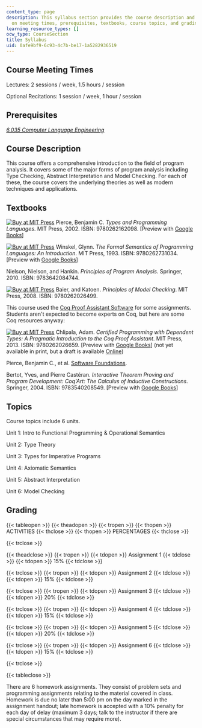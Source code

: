 ```yaml
---
content_type: page
description: This syllabus section provides the course description and information
  on meeting times, prerequisites, textbooks, course topics, and grading.
learning_resource_types: []
ocw_type: CourseSection
title: Syllabus
uid: 0afe9bf9-6c93-4c7b-be17-1a5282936519
---
```


Course Meeting Times
--------------------

Lectures: 2 sessions / week, 1.5 hours / session

Optional Recitations: 1 session / week, 1 hour / session

Prerequisites
-------------

[_6.035 Computer Language Engineering_](/courses/6-035-computer-language-engineering-spring-2010)

Course Description
------------------

This course offers a comprehensive introduction to the field of program analysis. It covers some of the major forms of program analysis including Type Checking, Abstract Interpretation and Model Checking. For each of these, the course covers the underlying theories as well as modern techniques and applications.

Textbooks
---------

[![Buy at MIT Press](/images/mp_logo.gif)](https://mitpress.mit.edu/9780262162098) Pierce, Benjamin C. _Types and Programming Languages_. MIT Press, 2002. ISBN: 9780262162098. \[Preview with [Google Books](http://books.google.com/books?id=ti6zoAC9Ph8C&pg=PAfrontcover)\]

[![Buy at MIT Press](/images/mp_logo.gif)](https://mitpress.mit.edu/9780262731034) Winskel, Glynn. _The Formal Semantics of Programming Languages: An Introduction_. MIT Press, 1993. ISBN: 9780262731034. \[Preview with [Google Books](http://books.google.com/books?id=JzUNn6uUxm0C&pg=PAfrontcover)\]

Nielson, Nielson, and Hankin. _Principles of Program Analysis_. Springer, 2010. ISBN: 9783642084744.

[![Buy at MIT Press](/images/mp_logo.gif)](https://mitpress.mit.edu/9780262026499) Baier, and Katoen. _Principles of Model Checking_. MIT Press, 2008. ISBN: 9780262026499.

This course used the [Coq Proof Assistant Software](https://coq.inria.fr/) for some assignments. Students aren't expected to become experts on Coq, but here are some Coq resources anyway:

[![Buy at MIT Press](/images/mp_logo.gif)](https://mitpress.mit.edu/9780262026659) Chlipala, Adam. _Certified Programming with Dependent Types: A Pragmatic Introduction to the Coq Proof Assistant_. MIT Press, 2013. ISBN: 9780262026659. \[Preview with [Google Books](http://books.google.com/books?id=8msTAgAAQBAJ&pg=PAfrontcover)\] (not yet available in print, but a draft is available [Online](http://adam.chlipala.net/cpdt/))

Pierce, Benjamin C., et al. [Software Foundations](http://www.cis.upenn.edu/~bcpierce/sf/current/index.html).

Bertot, Yves, and Pierre Castéran. _Interactive Theorem Proving and Program Development: Coq'Art: The Calculus of Inductive Constructions_. Springer, 2004. ISBN: 9783540208549. \[Preview with [Google Books](http://books.google.com/books?id=m5w5PRj5Nj4C&pg=PAfrontcover)\]

Topics
------

Course topics include 6 units.

Unit 1: Intro to Functional Programming & Operational Semantics

Unit 2: Type Theory

Unit 3: Types for Imperative Programs

Unit 4: Axiomatic Semantics

Unit 5: Abstract Interpretation

Unit 6: Model Checking

Grading
-------

{{< tableopen >}}
{{< theadopen >}}
{{< tropen >}}
{{< thopen >}}
ACTIVITIES
{{< thclose >}}
{{< thopen >}}
PERCENTAGES
{{< thclose >}}

{{< trclose >}}

{{< theadclose >}}
{{< tropen >}}
{{< tdopen >}}
Assignment 1
{{< tdclose >}}
{{< tdopen >}}
15%
{{< tdclose >}}

{{< trclose >}}
{{< tropen >}}
{{< tdopen >}}
Assignment 2
{{< tdclose >}}
{{< tdopen >}}
15%
{{< tdclose >}}

{{< trclose >}}
{{< tropen >}}
{{< tdopen >}}
Assignment 3
{{< tdclose >}}
{{< tdopen >}}
20%
{{< tdclose >}}

{{< trclose >}}
{{< tropen >}}
{{< tdopen >}}
Assignment 4
{{< tdclose >}}
{{< tdopen >}}
15%
{{< tdclose >}}

{{< trclose >}}
{{< tropen >}}
{{< tdopen >}}
Assignment 5
{{< tdclose >}}
{{< tdopen >}}
20%
{{< tdclose >}}

{{< trclose >}}
{{< tropen >}}
{{< tdopen >}}
Assignment 6
{{< tdclose >}}
{{< tdopen >}}
15%
{{< tdclose >}}

{{< trclose >}}

{{< tableclose >}}

There are 6 homework assignments. They consist of problem sets and programming assignments relating to the material covered in class. Homework is due no later than 5:00 pm on the day marked in the assignment handout; late homework is accepted with a 10% penalty for each day of delay (maximum 3 days; talk to the instructor if there are special circumstances that may require more).